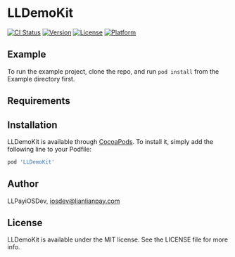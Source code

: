# LLDemoKit

[![CI Status](https://img.shields.io/travis/LLPayiOSDev/LLDemoKit.svg?style=flat)](https://travis-ci.org/LLPayiOSDev/LLDemoKit)
[![Version](https://img.shields.io/cocoapods/v/LLDemoKit.svg?style=flat)](https://cocoapods.org/pods/LLDemoKit)
[![License](https://img.shields.io/cocoapods/l/LLDemoKit.svg?style=flat)](https://cocoapods.org/pods/LLDemoKit)
[![Platform](https://img.shields.io/cocoapods/p/LLDemoKit.svg?style=flat)](https://cocoapods.org/pods/LLDemoKit)

## Example

To run the example project, clone the repo, and run `pod install` from the Example directory first.

## Requirements

## Installation

LLDemoKit is available through [CocoaPods](https://cocoapods.org). To install
it, simply add the following line to your Podfile:

```ruby
pod 'LLDemoKit'
```

## Author

LLPayiOSDev, iosdev@lianlianpay.com

## License

LLDemoKit is available under the MIT license. See the LICENSE file for more info.
